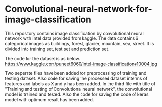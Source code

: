 # Convolutional-neural-network-for-image-classification

This repository contains image classification by convolutional neural network with intel data provided from kaggle.
The data contains 6 categorical images as buildings, forest, glacier, mountain, sea, street. It is divided into training set,
     test set and prediction set.
     
The code for the dataset is as below.
https://www.kaggle.com/puneet6060/intel-image-classification#10004.jpg

Two seperate files have been added for preprocessing of training and testing dataset. 
Also code for saving the processed dataset interms of features and labels as X and y has been added.
In the third file with title of "Training and testing of Convolutional neural network", the convolutional model is trained 
     and tested. Also the code for saving the code of keras model with optimum result has been added.
